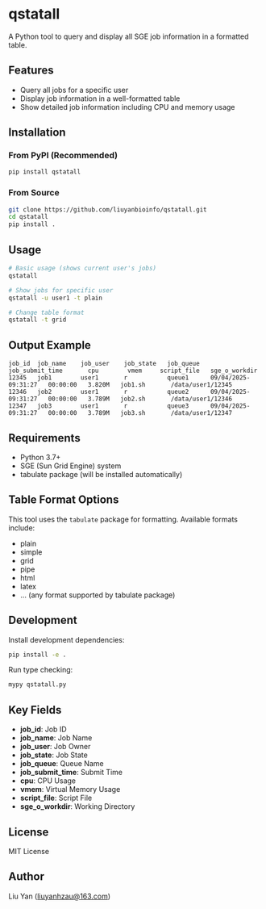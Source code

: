 # qstatall

A Python tool to query and display all SGE job information in a formatted table.

## Features
- Query all jobs for a specific user
- Display job information in a well-formatted table
- Show detailed job information including CPU and memory usage

## Installation

### From PyPI (Recommended)
```bash
pip install qstatall
```

### From Source
```bash
git clone https://github.com/liuyanbioinfo/qstatall.git
cd qstatall
pip install .
```

## Usage
```bash
# Basic usage (shows current user's jobs)
qstatall

# Show jobs for specific user
qstatall -u user1 -t plain

# Change table format
qstatall -t grid
```
## Output Example
```
job_id  job_name    job_user    job_state   job_queue   job_submit_time       cpu        vmem     script_file   sge_o_workdir
12345   job1        user1       r           queue1      09/04/2025-09:31:27   00:00:00   3.820M   job1.sh       /data/user1/12345
12346   job2        user1       r           queue2      09/04/2025-09:31:27   00:00:00   3.789M   job2.sh       /data/user1/12346
12347   job3        user1       r           queue3      09/04/2025-09:31:27   00:00:00   3.789M   job3.sh       /data/user1/12347
```

## Requirements
- Python 3.7+
- SGE (Sun Grid Engine) system
- tabulate package (will be installed automatically)

## Table Format Options
This tool uses the `tabulate` package for formatting. Available formats include:
- plain
- simple
- grid
- pipe
- html
- latex
- ... (any format supported by tabulate package)

## Development
Install development dependencies:
```bash
pip install -e .
```

Run type checking:
```bash
mypy qstatall.py
```

## Key Fields

- **job_id**: Job ID
- **job_name**: Job Name
- **job_user**: Job Owner
- **job_state**: Job State
- **job_queue**: Queue Name
- **job_submit_time**: Submit Time
- **cpu**: CPU Usage
- **vmem**: Virtual Memory Usage
- **script_file**: Script File
- **sge_o_workdir**: Working Directory

## License
MIT License

## Author
Liu Yan (liuyanhzau@163.com)
